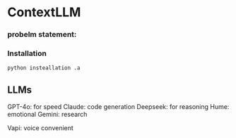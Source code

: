 # ContextLLM


### probelm statement:

### Installation

```
python insteallation .a 
```

## LLMs 


GPT-4o: for speed 
Claude: code generation 
Deepseek: for reasoning
Hume: emotional 
Gemini: research

Vapi: voice convenient


###